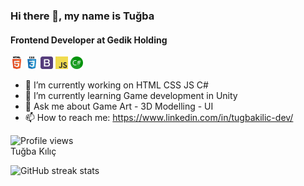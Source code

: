 ### Hi there 👋, my name is Tuğba
#### Frontend Developer at Gedik Holding


<code><img height="20" src="https://raw.githubusercontent.com/github/explore/80688e429a7d4ef2fca1e82350fe8e3517d3494d/topics/html/html.png"></code>
<code><img height="20" src="https://raw.githubusercontent.com/github/explore/80688e429a7d4ef2fca1e82350fe8e3517d3494d/topics/css/css.png"></code>
<code><img height="20" src="https://raw.githubusercontent.com/github/explore/80688e429a7d4ef2fca1e82350fe8e3517d3494d/topics/bootstrap/bootstrap.png"></code>
<code><img height="20" src="https://raw.githubusercontent.com/github/explore/80688e429a7d4ef2fca1e82350fe8e3517d3494d/topics/javascript/javascript.png"></code>
<code><img height="20" src="https://raw.githubusercontent.com/github/explore/80688e429a7d4ef2fca1e82350fe8e3517d3494d/topics/csharp/csharp.png"></code>

- 🔭 I’m currently working on HTML CSS JS C#
- 🌱 I’m currently learning Game development in Unity
- 💬 Ask me about Game Art - 3D Modelling - UI
- 📫 How to reach me: https://www.linkedin.com/in/tugbakilic-dev/

![Profile views](https://gpvc.arturio.dev/tugba-kilic)  
Tuğba Kılıç

![GitHub streak stats](https://github-readme-streak-stats.herokuapp.com/?user=tugba-kilic)  
